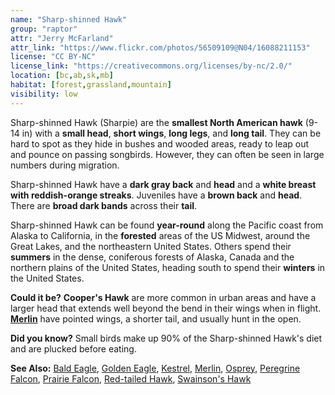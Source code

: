 ```yaml
---
name: "Sharp-shinned Hawk"
group: "raptor"
attr: "Jerry McFarland"
attr_link: "https://www.flickr.com/photos/56509109@N04/16088211153"
license: "CC BY-NC"
license_link: "https://creativecommons.org/licenses/by-nc/2.0/"
location: [bc,ab,sk,mb]
habitat: [forest,grassland,mountain]
visibility: low
---
```

Sharp-shinned Hawk (Sharpie) are the **smallest North American hawk** (9-14 in) with a **small head**, **short wings**, **long legs**, and **long tail**. They can be hard to spot as they hide in bushes and wooded areas, ready to leap out and pounce on passing songbirds. However, they can often be seen in large numbers during migration.

Sharp-shinned Hawk have a **dark gray back** and **head** and a **white breast with reddish-orange streaks**. Juveniles have a **brown back** and **head**. There are **broad dark bands** across their **tail**.

Sharp-shinned Hawk can be found **year-round** along the Pacific coast from Alaska to California, in the **forested** areas of the US Midwest, around the Great Lakes, and the northeastern United States. Others spend their **summers** in the dense, coniferous forests of Alaska, Canada and the northern plains of the United States, heading south to spend their **winters** in the United States.

**Could it be?** **Cooper's Hawk** are more common in urban areas and have a larger head that extends well beyond the bend in their wings when in flight. **[Merlin](/birds/merlin/)** have pointed wings, a shorter tail, and usually hunt in the open.

**Did you know?** Small birds make up 90% of the Sharp-shinned Hawk's diet and are plucked before eating.

<!-- generated, do not edit -->
**See Also:**
[Bald Eagle](/birds/baldeagle/),
[Golden Eagle](/birds/goldeagl/),
[Kestrel](/birds/kestrel/),
[Merlin](/birds/merlin/),
[Osprey](/birds/osprey/),
[Peregrine Falcon](/birds/peregrine/),
[Prairie Falcon](/birds/prafalc/),
[Red-tailed Hawk](/birds/redtail/),
[Swainson's Hawk](/birds/swahawk/)
